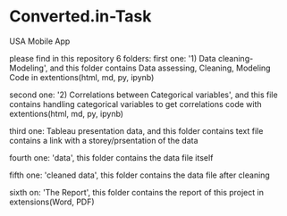 # Converted.in-Task
USA Mobile App

please find in this repository 6 folders:
first one: '1) Data cleaning-Modeling', and this folder contains Data assessing, Cleaning, Modeling Code in extentions(html, md, py, ipynb)


second one: '2) Correlations between Categorical variables', and this file contains handling categorical variables to get correlations code  with extentions(html, md, py, ipynb)


third one: Tableau presentation data, and this folder contains text file contains a link with a storey/prsentation of the data 


fourth one: 'data', this folder contains the data file itself


fifth one: 'cleaned data', this folder contains the data file after cleaning


sixth on: 'The Report', this folder contains the report of this project in extensions(Word, PDF)
